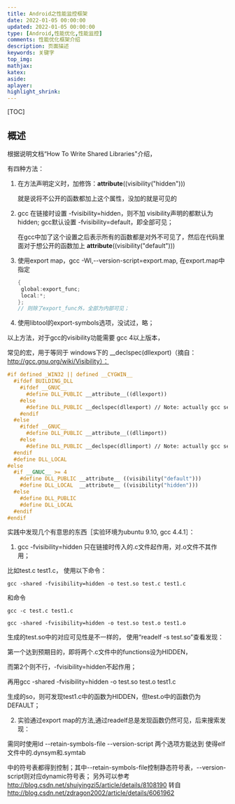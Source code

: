 ```yaml
---
title: Android之性能监控框架
date: 2022-01-05 00:00:00
updated: 2022-01-05 00:00:00
type: [Android,性能优化,性能监控]
comments: 性能优化框架介绍
description: 页面描述
keywords: 关键字
top_img:
mathjax:
katex:
aside:
aplayer:
highlight_shrink:
---
```


[TOC]



## 概述

根据说明文档“How To Write Shared Libraries"介绍，

有四种方法：

1. 在方法声明定义时，加修饰：__attribute__((visibility("hidden")))

   就是说将不公开的函数都加上这个属性，没加的就是可见的

2. gcc 在链接时设置 -fvisibility=hidden，则不加 visibility声明的都默认为hidden; gcc默认设置 -fvisibility=default，即全部可见；

   在gcc中加了这个设置之后表示所有的函数都是对外不可见了，然后在代码里面对于想公开的函数加上 __attribute__((visibility("default")))

3. 使用export map，gcc -Wl,--version-script=export.map, 在export.map中指定

   ```c++
   {
   	global:export_func;
   	local:*;
   };
   // 则除了export_func外，全部为内部可见；
   ```

   

4. 使用libtool的export-symbols选项，没试过，略；

以上方法，对于gcc的visibility功能需要 gcc 4以上版本，



常见的宏，用于等同于 windows下的 __declspec(dllexport)（摘自：http://gcc.gnu.org/wiki/Visibility）：

```c++
#if defined _WIN32 || defined __CYGWIN__
  #ifdef BUILDING_DLL
    #ifdef __GNUC__
      #define DLL_PUBLIC __attribute__((dllexport))
    #else
      #define DLL_PUBLIC __declspec(dllexport) // Note: actually gcc seems to also supports this syntax.
    #endif
  #else
    #ifdef __GNUC__
      #define DLL_PUBLIC __attribute__((dllimport))
    #else
      #define DLL_PUBLIC __declspec(dllimport) // Note: actually gcc seems to also supports this syntax.
  #endif
  #define DLL_LOCAL
#else
  #if __GNUC__ >= 4
    #define DLL_PUBLIC __attribute__ ((visibility("default")))
    #define DLL_LOCAL  __attribute__ ((visibility("hidden")))
  #else
    #define DLL_PUBLIC
    #define DLL_LOCAL
  #endif
#endif

```

实践中发现几个有意思的东西［实验环境为ubuntu 9.10, gcc 4.4.1］：

1. gcc -fvisibility=hidden 只在链接时传入的.c文件起作用，对.o文件不其作用；

比如test.c test1.c， 使用以下命令：

```
gcc -shared -fvisibility=hidden -o test.so test.c test1.c
```

和命令

```
gcc -c test.c test1.c

gcc -shared -fvisibility=hidden -o test.so test.o test1.o
```

生成的test.so中的对应可见性是不一样的， 使用“readelf -s test.so”查看发现：

第一个达到预期目的，即将两个.c文件中的functions设为HIDDEN，

而第2个则不行，-fvisibility=hidden不起作用；

再用gcc -shared -fvisibility=hidden -o test.so test.o test1.c

生成的so，则可发现test1.c中的函数为HIDDEN，但test.o中的函数仍为DEFAULT；



2. 实验通过export map的方法,通过readelf总是发现函数仍然可见，后来搜索发现：

需同时使用ld --retain-symbols-file --version-script 两个选项方能达到 使得elf文件中的.dynsym和.symtab

中的符号表都得到控制；其中--retain-symbols-file控制静态符号表，--version-script则对应dynamic符号表；
另外可以参考 http://blog.csdn.net/shuiyingzi5/article/details/8108190
转自 http://blog.csdn.net/zdragon2002/article/details/6061962